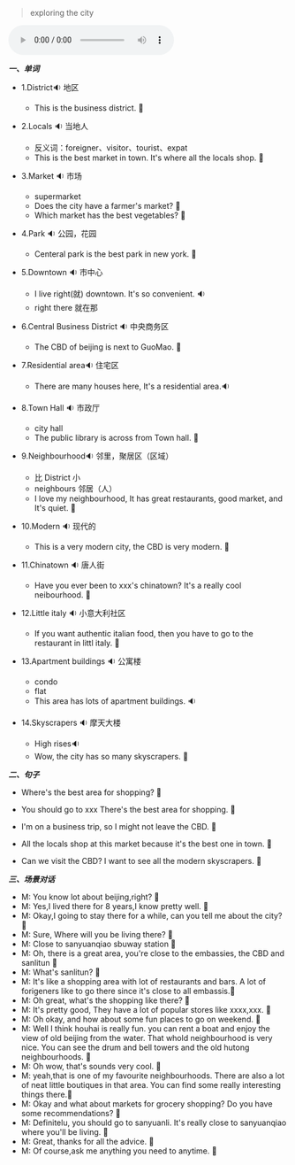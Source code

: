 
> exploring the city

<audio controls="controls">
  <source src="https://file.cdn.shafish.cn/english/%E6%97%85%E8%A1%8C%E8%8B%B1%E8%AF%AD-14-%E6%8E%A2%E7%B4%A2%E5%9F%8E%E5%B8%82.mp3" type="audio/mpeg">
Your browser does not support the audio element.
</audio>

***一、单词***

- 1.<span id="english">District<span class="point">:sound:</span></span> 地区

    - <span id="english">This is the business district. <span class="point">:speech_balloon:</span></span>

- 2.<span id="english">Locals <span class="point">:sound:</span></span> 当地人

    - 反义词：foreigner、visitor、tourist、expat
    - <span id="english">This is the best market in town. It's where all the locals shop. <span class="point">:speech_balloon:</span></span>

- 3.<span id="english">Market <span class="point">:sound:</span></span> 市场

    - supermarket
    - <span id="english">Does the city have a farmer's market? <span class="point">:speech_balloon:</span></span>
    - <span id="english">Which market has the best vegetables? <span class="point">:speech_balloon:</span></span>

- 4.<span id="english">Park <span class="point">:sound:</span></span> 公园，花园

    -  <span id="english">Centeral park is the best park in new york. <span class="point">:speech_balloon:</span></span>

- 5.<span id="english">Downtown <span class="point">:sound:</span></span> 市中心

    - <span id="english">I live right(就) downtown. It's so convenient. <span class="point">:sound:</span></span> 
    - right there 就在那

- 6.<span id="english">Central Business District <span class="point">:sound:</span></span> 中央商务区

    - <span id="english">The CBD of beijing is next to GuoMao. <span class="point">:speech_balloon:</span></span>

- 7.<span id="english">Residential area<span class="point">:sound:</span></span> 住宅区

    - <span id="english">There are many houses here, It's a residential area.<span class="point">:sound:</span></span>

- 8.<span id="english">Town Hall <span class="point">:sound:</span></span> 市政厅

    - city hall
    - <span id="english">The public library is across from Town hall. <span class="point">:speech_balloon:</span></span>

- 9.<span id="english">Neighbourhood<span class="point">:sound:</span></span> 邻里，聚居区（区域）

    - 比 District 小
    - neighbours 邻居（人）
    - <span id="english">I love my neighbourhood, It has great restaurants, good market, and It's quiet. <span class="point">:speech_balloon:</span></span>

- 10.<span id="english">Modern <span class="point">:sound:</span></span> 现代的

    - <span id="english">This is a very modern city, the CBD is very modern. <span class="point">:speech_balloon:</span></span>

- 11.<span id="english">Chinatown <span class="point">:sound:</span></span> 唐人街

    - <span id="english">Have you ever been to xxx's chinatown? It's a really cool neibourhood. <span class="point">:speech_balloon:</span></span>

- 12.<span id="english">Little italy <span class="point">:sound:</span></span> 小意大利社区

    - <span id="english">If you want authentic italian food, then you have to go to the restaurant in littl italy. <span class="point">:speech_balloon:</span></span>

- 13.<span id="english">Apartment buildings <span class="point">:sound:</span></span> 公寓楼

    - condo
    - flat
    - <span id="english">This area has lots of apartment buildings. <span class="point">:sound:</span></span>

- 14.<span id="english">Skyscrapers <span class="point">:sound:</span></span> 摩天大楼

    - <span id="english">High rises<span class="point">:sound:</span></span> 
    - <span id="english">Wow, the city has so many skyscrapers. <span class="point">:speech_balloon:</span></span>

***二、句子***

- <span id="english">Where's the best area for shopping? <span class="point">:speech_balloon:</span></span> 

- <span id="english">You should go to xxx There's the best area for shopping. <span class="point">:speech_balloon:</span></span> 

- <span id="english">I'm on a business trip, so I might not leave the CBD. <span class="point">:speech_balloon:</span></span> 

- <span id="english">All the locals shop at this market because it's the best one in town. <span class="point">:speech_balloon:</span></span> 

- <span id="english">Can we visit the CBD? I want to see all the modern skyscrapers. <span class="point">:speech_balloon:</span></span>

***三、场景对话***

- M: <span id="english">You know lot about beijing,right? <span class="point">:speech_balloon:</span></span> 
- M: <span id="english">Yes,I lived there for 8 years,I know pretty well. <span class="point">:speech_balloon:</span></span> 
- M: <span id="english">Okay,I going to stay there for a while, can you tell me about the city? <span class="point">:speech_balloon:</span></span> 
- M: <span id="english">Sure, Where will you be living there? <span class="point">:speech_balloon:</span></span> 
- M: <span id="english">Close to sanyuanqiao sbuway station <span class="point">:speech_balloon:</span></span> 
- M: <span id="english">Oh, there is a great area, you're close to the embassies, the CBD and sanlitun <span class="point">:speech_balloon:</span></span> 
- M: <span id="english">What's sanlitun? <span class="point">:speech_balloon:</span></span> 
- M: <span id="english">It's like a shopping area with lot of restaurants and bars. A lot of forigeners like to go there since it's close to all embassis.<span class="point">:speech_balloon:</span></span> 
- M: <span id="english">Oh great, what's the shopping like there? <span class="point">:speech_balloon:</span></span> 
- M: <span id="english">It's pretty good, They have a lot of popular stores like xxxx,xxx. <span class="point">:speech_balloon:</span></span> 
- M: <span id="english">Oh okay, and how about some fun places to go on weekend. <span class="point">:speech_balloon:</span></span> 
- M: <span id="english">Well I think houhai is really fun. you can rent a boat and enjoy the view of old beijing from the water. That whold neighbourhood is very nice. You can see the drum and bell towers and the old hutong neighbourhoods. <span class="point">:speech_balloon:</span></span> 
- M: <span id="english">Oh wow, that's sounds very cool. <span class="point">:speech_balloon:</span></span> 
- M: <span id="english">yeah,that is one of my favourite neighbourhoods. There are also a lot of neat little boutiques in that area. You can find some really interesting things there.<span class="point">:speech_balloon:</span></span> 
- M: <span id="english">Okay and what about markets for grocery shopping? Do you have some recommendations? <span class="point">:speech_balloon:</span></span> 
- M: <span id="english">Definitelu, you should go to sanyuanli. It's really close to sanyuanqiao where you'll be living.  <span class="point">:speech_balloon:</span></span> 
- M: <span id="english">Great, thanks for all the advice. <span class="point">:speech_balloon:</span></span> 
- M: <span id="english">Of course,ask me anything you need to anytime. <span class="point">:speech_balloon:</span></span>


